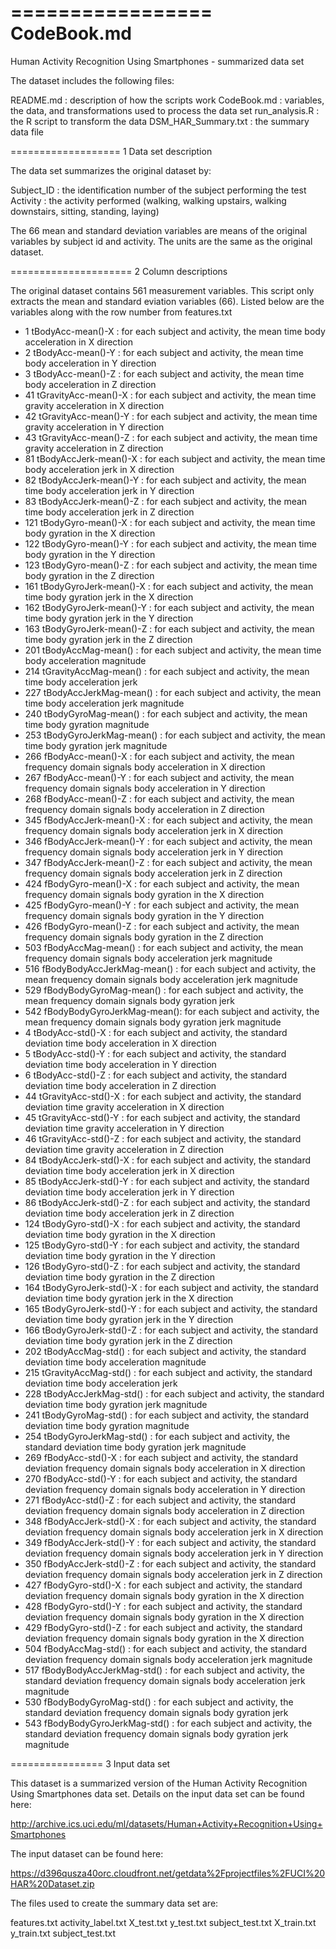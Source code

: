 =================
CodeBook.md
================

Human Activity Recognition Using Smartphones - summarized data set


The dataset includes the following files:

README.md           : description of how the scripts work
CodeBook.md         : variables, the data, and transformations used to process the data set
run_analysis.R      : the R script to transform the data
DSM_HAR_Summary.txt : the summary data file


===================
1 Data set description

The data set summarizes the original dataset by:

Subject_ID  : the identification number of the subject performing the test
Activity    : the activity performed (walking, walking upstairs, walking downstairs, sitting, standing, laying)

The 66 mean and standard deviation variables are means of the original variables by subject id and activity. 
The units are the same as the original dataset. 


=====================
2 Column descriptions 

The original dataset contains 561 measurement variables. This script only extracts the mean and standard eviation variables (66). Listed below are the variables along with the row number from features.txt

* 1	tBodyAcc-mean()-X       : for each subject and activity, the mean time body acceleration in X direction 
* 2	tBodyAcc-mean()-Y       : for each subject and activity, the mean time body acceleration in Y direction 
* 3	tBodyAcc-mean()-Z       : for each subject and activity, the mean time body acceleration in Z direction 
* 41	tGravityAcc-mean()-X    : for each subject and activity, the mean time gravity acceleration in X direction 
* 42	tGravityAcc-mean()-Y    : for each subject and activity, the mean time gravity acceleration in Y direction 
* 43	tGravityAcc-mean()-Z    : for each subject and activity, the mean time gravity acceleration in Z direction 
* 81	tBodyAccJerk-mean()-X	: for each subject and activity, the mean time body acceleration jerk in X direction 
* 82	tBodyAccJerk-mean()-Y   : for each subject and activity, the mean time body acceleration jerk in Y direction 
* 83	tBodyAccJerk-mean()-Z   : for each subject and activity, the mean time body acceleration jerk in Z direction 
* 121	tBodyGyro-mean()-X      : for each subject and activity, the mean time body gyration in the X direction 
* 122	tBodyGyro-mean()-Y      : for each subject and activity, the mean time body gyration in the Y direction 
* 123	tBodyGyro-mean()-Z      : for each subject and activity, the mean time body gyration in the Z direction 
* 161	tBodyGyroJerk-mean()-X  : for each subject and activity, the mean time body gyration jerk in the X direction 
* 162	tBodyGyroJerk-mean()-Y  : for each subject and activity, the mean time body gyration jerk in the Y direction 
* 163	tBodyGyroJerk-mean()-Z  : for each subject and activity, the mean time body gyration jerk in the Z direction 
* 201	tBodyAccMag-mean()      : for each subject and activity, the mean time body acceleration magnitude 
* 214	tGravityAccMag-mean()   : for each subject and activity, the mean time body acceleration jerk 
* 227	tBodyAccJerkMag-mean()  : for each subject and activity, the mean time body acceleration jerk magnitude  
* 240	tBodyGyroMag-mean()     : for each subject and activity, the mean time body gyration magnitude  
* 253	tBodyGyroJerkMag-mean() : for each subject and activity, the mean time body gyration jerk magnitude  
* 266	fBodyAcc-mean()-X       : for each subject and activity, the mean frequency domain signals body acceleration in X direction 
* 267	fBodyAcc-mean()-Y       : for each subject and activity, the mean frequency domain signals body acceleration in Y direction 
* 268	fBodyAcc-mean()-Z       : for each subject and activity, the mean frequency domain signals body acceleration in Z direction 
* 345	fBodyAccJerk-mean()-X   : for each subject and activity, the mean frequency domain signals body acceleration jerk in X direction 
* 346	fBodyAccJerk-mean()-Y   : for each subject and activity, the mean frequency domain signals body acceleration jerk in Y direction 
* 347	fBodyAccJerk-mean()-Z   : for each subject and activity, the mean frequency domain signals body acceleration jerk in Z direction 
* 424	fBodyGyro-mean()-X      : for each subject and activity, the mean frequency domain signals body gyration in the X direction 
* 425	fBodyGyro-mean()-Y      : for each subject and activity, the mean frequency domain signals body gyration in the Y direction 
* 426	fBodyGyro-mean()-Z      : for each subject and activity, the mean frequency domain signals body gyration in the Z direction 
* 503	fBodyAccMag-mean()      : for each subject and activity, the mean frequency domain signals body acceleration jerk magnitude  
* 516	fBodyBodyAccJerkMag-mean() :  for each subject and activity, the mean frequency domain signals body acceleration jerk magnitude  
* 529	fBodyBodyGyroMag-mean()    :  for each subject and activity, the mean frequency domain signals body gyration jerk 
* 542	fBodyBodyGyroJerkMag-mean():  for each subject and activity, the mean frequency domain signals body gyration jerk magnitude
* 4	tBodyAcc-std()-X        : for each subject and activity, the standard deviation time body acceleration in X direction 
* 5	tBodyAcc-std()-Y        : for each subject and activity, the standard deviation time body acceleration in Y direction 
* 6	tBodyAcc-std()-Z        : for each subject and activity, the standard deviation time body acceleration in Z direction 
* 44	tGravityAcc-std()-X     : for each subject and activity, the standard deviation time gravity acceleration in X direction 
* 45	tGravityAcc-std()-Y     : for each subject and activity, the standard deviation time gravity acceleration in Y direction 
* 46	tGravityAcc-std()-Z     : for each subject and activity, the standard deviation time gravity acceleration in Z direction 
* 84	tBodyAccJerk-std()-X	: for each subject and activity, the standard deviation time body acceleration jerk in X direction 
* 85	tBodyAccJerk-std()-Y	: for each subject and activity, the standard deviation time body acceleration jerk in Y direction 
* 86	tBodyAccJerk-std()-Z	: for each subject and activity, the standard deviation time body acceleration jerk in Z direction 
* 124	tBodyGyro-std()-X      : for each subject and activity, the standard deviation time body gyration in the X direction 
* 125	tBodyGyro-std()-Y      : for each subject and activity, the standard deviation time body gyration in the Y direction 
* 126	tBodyGyro-std()-Z      : for each subject and activity, the standard deviation time body gyration in the Z direction 
* 164	tBodyGyroJerk-std()-X  : for each subject and activity, the standard deviation time body gyration jerk in the X direction 
* 165	tBodyGyroJerk-std()-Y  : for each subject and activity, the standard deviation time body gyration jerk in the Y direction 
* 166	tBodyGyroJerk-std()-Z  : for each subject and activity, the standard deviation time body gyration jerk in the Z direction 
* 202	tBodyAccMag-std()      : for each subject and activity, the standard deviation time body acceleration magnitude 
* 215	tGravityAccMag-std()   : for each subject and activity, the standard deviation time body acceleration jerk 
* 228	tBodyAccJerkMag-std()  : for each subject and activity, the standard deviation time body gyration jerk magnitude  
* 241	tBodyGyroMag-std()     : for each subject and activity, the standard deviation time body gyration magnitude  
* 254	tBodyGyroJerkMag-std() : for each subject and activity, the standard deviation time body gyration jerk magnitude  
* 269	fBodyAcc-std()-X       : for each subject and activity, the standard deviation frequency domain signals body acceleration in X direction 
* 270	fBodyAcc-std()-Y       : for each subject and activity, the standard deviation frequency domain signals body acceleration in Y direction 
* 271	fBodyAcc-std()-Z       : for each subject and activity, the standard deviation frequency domain signals body acceleration in Z direction 
* 348	fBodyAccJerk-std()-X   : for each subject and activity, the standard deviation frequency domain signals body acceleration jerk in X direction 
* 349	fBodyAccJerk-std()-Y   : for each subject and activity, the standard deviation frequency domain signals body acceleration jerk in Y direction 
* 350	fBodyAccJerk-std()-Z   : for each subject and activity, the standard deviation frequency domain signals body acceleration jerk in Z direction 
* 427	fBodyGyro-std()-X      : for each subject and activity, the standard deviation frequency domain signals body gyration in the X direction 
* 428	fBodyGyro-std()-Y      : for each subject and activity, the standard deviation frequency domain signals body gyration in the X direction 
* 429	fBodyGyro-std()-Z      : for each subject and activity, the standard deviation frequency domain signals body gyration in the X direction 
* 504	fBodyAccMag-std()      : for each subject and activity, the standard deviation frequency domain signals body acceleration jerk magnitude  
* 517	fBodyBodyAccJerkMag-std()  :  for each subject and activity, the standard deviation frequency domain signals body acceleration jerk magnitude  
* 530	fBodyBodyGyroMag-std()     :  for each subject and activity, the standard deviation frequency domain signals body gyration jerk 
* 543	fBodyBodyGyroJerkMag-std() :  for each subject and activity, the standard deviation frequency domain signals body gyration jerk magnitude

================
3 Input data set

This dataset is a summarized version of the Human Activity Recognition Using Smartphones data set. 
Details on the input data set can be found here:

   http://archive.ics.uci.edu/ml/datasets/Human+Activity+Recognition+Using+Smartphones

The input dataset can be found here:

   https://d396qusza40orc.cloudfront.net/getdata%2Fprojectfiles%2FUCI%20HAR%20Dataset.zip

The files used to create the summary data set are:

features.txt
activity_label.txt
X_test.txt
y_test.txt
subject_test.txt
X_train.txt
y_train.txt
subject_test.txt
